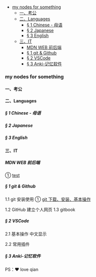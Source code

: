 
<!-- @import "[TOC]" {cmd="toc" depthFrom=1 depthTo=6 orderedList=false} -->

<!-- code_chunk_output -->

- [my nodes for something](#my-nodes-for-something)
	- [一、考公](#%E4%B8%80%E8%80%83%E5%85%AC)
	- [二、Languages](#%E4%BA%8Clanguages)
		- [§ 1 Chinese - 母语](#%C2%A7-1-chinese---%E6%AF%8D%E8%AF%AD)
		- [§ 2 Japanese](#%C2%A7-2-japanese)
		- [§ 3 English](#%C2%A7-3-english)
	- [三、IT](#%E4%B8%89it)
		- [MDN WEB 前后端](#mdn-web-%E5%89%8D%E5%90%8E%E7%AB%AF)
		- [§ 1 git & Github](#%C2%A7-1-git--github)
		- [§ 2 VSCode](#%C2%A7-2-vscode)
		- [§ 3 Anki-记忆软件](#%C2%A7-3-anki-%E8%AE%B0%E5%BF%86%E8%BD%AF%E4%BB%B6)

<!-- /code_chunk_output -->


### my nodes for something

#### 一、考公

#### 二、Languages
##### § 1 Chinese - 母语
##### § 2 Japanese
##### § 3 English

#### 三、IT

##### MDN WEB 前后端
① [test](../test.html)

##### § 1 git & Github

1.1 git 安装使用
① [git 下载、安装、基本操作](./3-IT/git-1.html)

1.2 GitHub 建立个人网页
1.3 gitbook

##### § 2 VSCode
2.1 基本操作
中文显示

2.2 常用插件

##### § 3 Anki-记忆软件


PS：❤ love qian